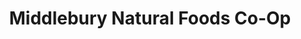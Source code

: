---
title: "Middlebury Natural Foods Co-Op"
url: /middlebury/middlebury-natural-foods-co-op/
shop: supermarket
---